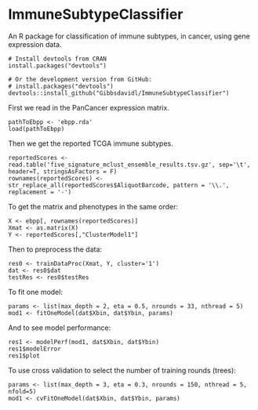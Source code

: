 # ImmuneSubtypeClassifier #
An R package for classification of immune subtypes, in cancer, using gene expression data.

```{r}
# Install devtools from CRAN
install.packages("devtools")

# Or the development version from GitHub:
# install.packages("devtools")
devtools::install_github("Gibbsdavidl/ImmuneSubtypeClassifier")
```

First we read in the PanCancer expression matrix.

```{r}
pathToEbpp <- 'ebpp.rda'
load(pathToEbpp)
```
  
Then we get the reported TCGA immune subtypes.

```{r}
reportedScores <- read.table('five_signature_mclust_ensemble_results.tsv.gz', sep='\t', header=T, stringsAsFactors = F)
rownames(reportedScores) <- str_replace_all(reportedScores$AliquotBarcode, pattern = '\\.', replacement = '-')
```

To get the matrix and phenotypes in the same order:

```{r}
X <- ebpp[, rownames(reportedScores)]
Xmat <- as.matrix(X)
Y <- reportedScores[,"ClusterModel1"]
```

Then to preprocess the data:

```{r}
res0 <- trainDataProc(Xmat, Y, cluster='1')
dat <- res0$dat
testRes <- res0$testRes
```

To fit one model:

```{r}
params <- list(max_depth = 2, eta = 0.5, nrounds = 33, nthread = 5)
mod1 <- fitOneModel(dat$Xbin, dat$Ybin, params)
```

And to see model performance:

```{r}
res1 <- modelPerf(mod1, dat$Xbin, dat$Ybin)
res1$modelError
res1$plot
``` 

To use cross validation to select the number of training rounds (trees):

```{r}
params <- list(max_depth = 3, eta = 0.3, nrounds = 150, nthread = 5, nfold=5)
mod1 <- cvFitOneModel(dat$Xbin, dat$Ybin, params)
```





